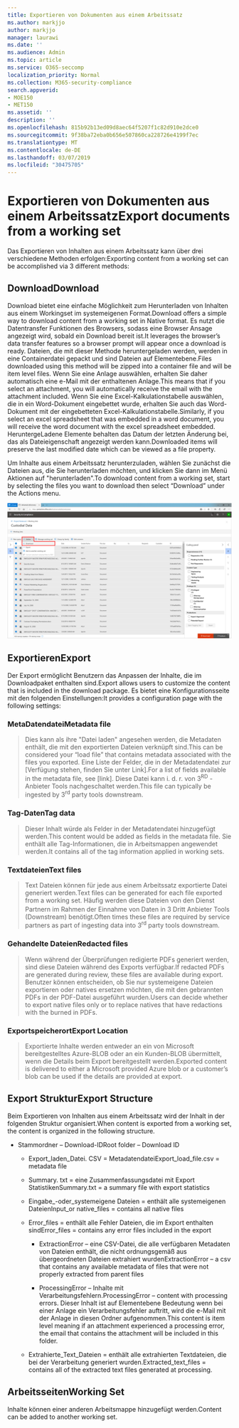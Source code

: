 ```yaml
---
title: Exportieren von Dokumenten aus einem Arbeitssatz
ms.author: markjjo
author: markjjo
manager: laurawi
ms.date: ''
ms.audience: Admin
ms.topic: article
ms.service: O365-seccomp
localization_priority: Normal
ms.collection: M365-security-compliance
search.appverid:
- MOE150
- MET150
ms.assetid: ''
description: ''
ms.openlocfilehash: 815b92b13ed09d8aec64f5207f1c82d910e2dce0
ms.sourcegitcommit: 9f38ba72eba0b656e507860ca228726e4199f7ec
ms.translationtype: MT
ms.contentlocale: de-DE
ms.lasthandoff: 03/07/2019
ms.locfileid: "30475705"
---
```

# <a name="export-documents-from-a-working-set"></a><span data-ttu-id="d3869-102">Exportieren von Dokumenten aus einem Arbeitssatz</span><span class="sxs-lookup"><span data-stu-id="d3869-102">Export documents from a working set</span></span>

<span data-ttu-id="d3869-103">Das Exportieren von Inhalten aus einem Arbeitssatz kann über drei verschiedene Methoden erfolgen:</span><span class="sxs-lookup"><span data-stu-id="d3869-103">Exporting content from a working set can be accomplished via 3 different methods:</span></span>

## <a name="download"></a><span data-ttu-id="d3869-104">Download</span><span class="sxs-lookup"><span data-stu-id="d3869-104">Download</span></span>

<span data-ttu-id="d3869-105">Download bietet eine einfache Möglichkeit zum Herunterladen von Inhalten aus einem Workingset im systemeigenen Format.</span><span class="sxs-lookup"><span data-stu-id="d3869-105">Download offers a simple way to download content from a working set in Native format.</span></span> <span data-ttu-id="d3869-106">Es nutzt die Datentransfer Funktionen des Browsers, sodass eine Browser Ansage angezeigt wird, sobald ein Download bereit ist.</span><span class="sxs-lookup"><span data-stu-id="d3869-106">It leverages the browser’s data transfer features so a browser prompt will appear once a download is ready.</span></span> <span data-ttu-id="d3869-107">Dateien, die mit dieser Methode heruntergeladen werden, werden in eine Containerdatei gepackt und sind Dateien auf Elementebene.</span><span class="sxs-lookup"><span data-stu-id="d3869-107">Files downloaded using this method will be zipped into a container file and will be item level files.</span></span> <span data-ttu-id="d3869-108">Wenn Sie eine Anlage auswählen, erhalten Sie daher automatisch eine e-Mail mit der enthaltenen Anlage.</span><span class="sxs-lookup"><span data-stu-id="d3869-108">This means that if you select an attachment, you will automatically receive the email with the attachment included.</span></span> <span data-ttu-id="d3869-109">Wenn Sie eine Excel-Kalkulationstabelle auswählen, die in ein Word-Dokument eingebettet wurde, erhalten Sie auch das Word-Dokument mit der eingebetteten Excel-Kalkulationstabelle.</span><span class="sxs-lookup"><span data-stu-id="d3869-109">Similarly, if you select an excel spreadsheet that was embedded in a word document, you will receive the word document with the excel spreadsheet embedded.</span></span> <span data-ttu-id="d3869-110">HeruntergeLadene Elemente behalten das Datum der letzten Änderung bei, das als Dateieigenschaft angezeigt werden kann.</span><span class="sxs-lookup"><span data-stu-id="d3869-110">Downloaded items will preserve the last modified date which can be viewed as a file property.</span></span>

<span data-ttu-id="d3869-111">Um Inhalte aus einem Arbeitssatz herunterzuladen, wählen Sie zunächst die Dateien aus, die Sie herunterladen möchten, und klicken Sie dann im Menü Aktionen auf "herunterladen".</span><span class="sxs-lookup"><span data-stu-id="d3869-111">To download content from a working set, start by selecting the files you want to download then select “Download” under the Actions menu.</span></span>

![Screenshot einer Computerbeschreibung, die automatisch generiert wird](../media/eDiscoDownload.png)

## <a name="export"></a><span data-ttu-id="d3869-113">Exportieren</span><span class="sxs-lookup"><span data-stu-id="d3869-113">Export</span></span>

<span data-ttu-id="d3869-114">Der Export ermöglicht Benutzern das Anpassen der Inhalte, die im Downloadpaket enthalten sind.</span><span class="sxs-lookup"><span data-stu-id="d3869-114">Export allows users to customize the content that is included in the download package.</span></span> <span data-ttu-id="d3869-115">Es bietet eine Konfigurationsseite mit den folgenden Einstellungen:</span><span class="sxs-lookup"><span data-stu-id="d3869-115">It provides a configuration page with the following settings:</span></span>

### <a name="metadata-file"></a><span data-ttu-id="d3869-116">MetaDatendatei</span><span class="sxs-lookup"><span data-stu-id="d3869-116">Metadata file</span></span>

> <span data-ttu-id="d3869-117">Dies kann als ihre "Datei laden" angesehen werden, die Metadaten enthält, die mit den exportierten Dateien verknüpft sind.</span><span class="sxs-lookup"><span data-stu-id="d3869-117">This can be considered your “load file” that contains metadata associated with the files you exported.</span></span> <span data-ttu-id="d3869-118">Eine Liste der Felder, die in der Metadatendatei zur \[Verfügung stehen, finden Sie unter Link\].</span><span class="sxs-lookup"><span data-stu-id="d3869-118">For a list of fields available in the metadata file, see \[link\].</span></span> <span data-ttu-id="d3869-119">Diese Datei kann i. d. r. von 3<sup>RD</sup> -Anbieter Tools nachgeschaltet werden.</span><span class="sxs-lookup"><span data-stu-id="d3869-119">This file can typically be ingested by 3<sup>rd</sup> party tools downstream.</span></span>

### <a name="tag-data"></a><span data-ttu-id="d3869-120">Tag-Daten</span><span class="sxs-lookup"><span data-stu-id="d3869-120">Tag data</span></span>

> <span data-ttu-id="d3869-121">Dieser Inhalt würde als Felder in der Metadatendatei hinzugefügt werden.</span><span class="sxs-lookup"><span data-stu-id="d3869-121">This content would be added as fields in the metadata file.</span></span> <span data-ttu-id="d3869-122">Sie enthält alle Tag-Informationen, die in Arbeitsmappen angewendet werden.</span><span class="sxs-lookup"><span data-stu-id="d3869-122">It contains all of the tag information applied in working sets.</span></span>

### <a name="text-files"></a><span data-ttu-id="d3869-123">Textdateien</span><span class="sxs-lookup"><span data-stu-id="d3869-123">Text files</span></span>

> <span data-ttu-id="d3869-124">Text Dateien können für jede aus einem Arbeitssatz exportierte Datei generiert werden.</span><span class="sxs-lookup"><span data-stu-id="d3869-124">Text files can be generated for each file exported from a working set.</span></span> <span data-ttu-id="d3869-125">Häufig werden diese Dateien von den Dienst Partnern im Rahmen der Einnahme von Daten in 3 Dritt<sup></sup> Anbieter Tools (Downstream) benötigt.</span><span class="sxs-lookup"><span data-stu-id="d3869-125">Often times these files are required by service partners as part of ingesting data into 3<sup>rd</sup> party tools downstream.</span></span>

### <a name="redacted-files"></a><span data-ttu-id="d3869-126">Gehandelte Dateien</span><span class="sxs-lookup"><span data-stu-id="d3869-126">Redacted files</span></span>

> <span data-ttu-id="d3869-127">Wenn während der Überprüfungen redigierte PDFs generiert werden, sind diese Dateien während des Exports verfügbar.</span><span class="sxs-lookup"><span data-stu-id="d3869-127">If redacted PDFs are generated during review, these files are available during export.</span></span> <span data-ttu-id="d3869-128">Benutzer können entscheiden, ob Sie nur systemeigene Dateien exportieren oder natives ersetzen möchten, die mit den gebrannten PDFs in der PDF-Datei ausgeführt wurden.</span><span class="sxs-lookup"><span data-stu-id="d3869-128">Users can decide whether to export native files only or to replace natives that have redactions with the burned in PDFs.</span></span>

### <a name="export-location"></a><span data-ttu-id="d3869-129">Exportspeicherort</span><span class="sxs-lookup"><span data-stu-id="d3869-129">Export Location</span></span>

> <span data-ttu-id="d3869-130">Exportierte Inhalte werden entweder an ein von Microsoft bereitgestelltes Azure-BLOB oder an ein Kunden-BLOB übermittelt, wenn die Details beim Export bereitgestellt werden.</span><span class="sxs-lookup"><span data-stu-id="d3869-130">Exported content is delivered to either a Microsoft provided Azure blob or a customer’s blob can be used if the details are provided at export.</span></span>

## <a name="export-structure"></a><span data-ttu-id="d3869-131">Export Struktur</span><span class="sxs-lookup"><span data-stu-id="d3869-131">Export Structure</span></span>

<span data-ttu-id="d3869-132">Beim Exportieren von Inhalten aus einem Arbeitssatz wird der Inhalt in der folgenden Struktur organisiert.</span><span class="sxs-lookup"><span data-stu-id="d3869-132">When content is exported from a working set, the content is organized in the following structure.</span></span>

  - <span data-ttu-id="d3869-133">Stammordner – Download-ID</span><span class="sxs-lookup"><span data-stu-id="d3869-133">Root folder – Download ID</span></span>
    
      - <span data-ttu-id="d3869-134">Export\_laden\_Datei. CSV = Metadatendatei</span><span class="sxs-lookup"><span data-stu-id="d3869-134">Export\_load\_file.csv = metadata file</span></span>
    
      - <span data-ttu-id="d3869-135">Summary. txt = eine Zusammenfassungsdatei mit Export Statistiken</span><span class="sxs-lookup"><span data-stu-id="d3869-135">Summary.txt = a summary file with export statistics</span></span>
    
      - <span data-ttu-id="d3869-136">Eingabe\_-oder\_systemeigene Dateien = enthält alle systemeigenen Dateien</span><span class="sxs-lookup"><span data-stu-id="d3869-136">Input\_or native\_files = contains all native files</span></span>
    
      - <span data-ttu-id="d3869-137">Error\_files = enthält alle Fehler Dateien, die im Export enthalten sind</span><span class="sxs-lookup"><span data-stu-id="d3869-137">Error\_files = contains any error files included in the export</span></span>
        
          - <span data-ttu-id="d3869-138">ExtractionError – eine CSV-Datei, die alle verfügbaren Metadaten von Dateien enthält, die nicht ordnungsgemäß aus übergeordneten Dateien extrahiert wurden</span><span class="sxs-lookup"><span data-stu-id="d3869-138">ExtractionError – a csv that contains any available metadata of files that were not properly extracted from parent files</span></span>
        
          - <span data-ttu-id="d3869-139">ProcessingError – Inhalte mit Verarbeitungsfehlern.</span><span class="sxs-lookup"><span data-stu-id="d3869-139">ProcessingError – content with processing errors.</span></span> <span data-ttu-id="d3869-140">Dieser Inhalt ist auf Elementebene Bedeutung wenn bei einer Anlage ein Verarbeitungsfehler auftritt, wird die e-Mail mit der Anlage in diesen Ordner aufgenommen.</span><span class="sxs-lookup"><span data-stu-id="d3869-140">This content is item level meaning if an attachment experienced a processing error, the email that contains the attachment will be included in this folder.</span></span>
    
      - <span data-ttu-id="d3869-141">Extrahierte\_Text\_Dateien = enthält alle extrahierten Textdateien, die bei der Verarbeitung generiert wurden.</span><span class="sxs-lookup"><span data-stu-id="d3869-141">Extracted\_text\_files = contains all of the extracted text files generated at processing.</span></span>

## <a name="working-set"></a><span data-ttu-id="d3869-142">Arbeitsseiten</span><span class="sxs-lookup"><span data-stu-id="d3869-142">Working Set</span></span>

<span data-ttu-id="d3869-143">Inhalte können einer anderen Arbeitsmappe hinzugefügt werden.</span><span class="sxs-lookup"><span data-stu-id="d3869-143">Content can be added to another working set.</span></span>